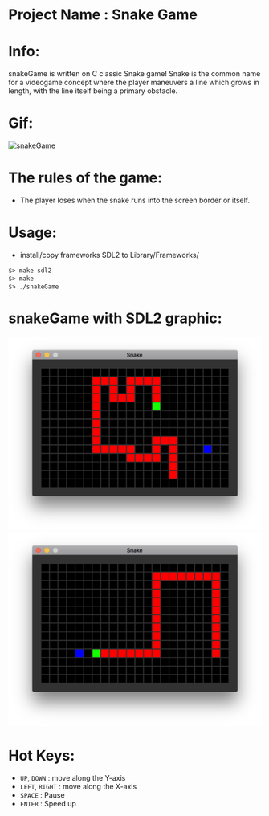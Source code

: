 # Project Name : Snake Game

# Info:
snakeGame is written on C classic Snake game!
Snake is the common name for a videogame concept where the player maneuvers a line which grows in length, with the line itself being a primary obstacle.
# Gif:
![snakeGame](/snake.gif?raw=true "snakeGame")

# The rules of the game:
 - The player loses when the snake runs into the screen border or itself.

# Usage:
- install/copy frameworks SDL2 to Library/Frameworks/
```
$> make sdl2
$> make
$> ./snakeGame
```
# snakeGame with SDL2 graphic:
![snakeGame](/snake000.png?raw=true "snakeGame")
![snakeGame](/snake001.png?raw=true "snakeGame")

# Hot Keys:
  * `UP`, `DOWN` : move along the Y-axis
  * `LEFT`, `RIGHT` : move along the X-axis
  * `SPACE` : Pause
  * `ENTER` : Speed up
